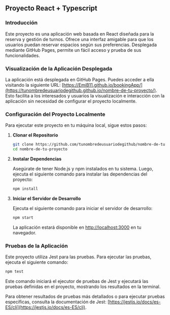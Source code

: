 
## Proyecto React + Typescript

### Introducción

Este proyecto es una aplicación web basada en React diseñada para la reserva y gestión de turnos. Ofrece una interfaz amigable para que los usuarios puedan reservar espacios según sus preferencias. Desplegada mediante GitHub Pages, permite un fácil acceso y prueba de sus funcionalidades.

### Visualización de la Aplicación Desplegada

La aplicación está desplegada en GitHub Pages. Puedes acceder a ella visitando la siguiente URL: [https://EmiB11.github.io/bookingApp/](https://tunombredeusuariodegithub.github.io/nombre-de-tu-proyecto/). Esto facilita a los interesados y usuarios la visualización e interacción con la aplicación sin necesidad de configurar el proyecto localmente.

### Configuración del Proyecto Localmente

Para ejecutar este proyecto en tu máquina local, sigue estos pasos:

1. **Clonar el Repositorio**

    ```bash
    git clone https://github.com/tunombredeusuariodegithub/nombre-de-tu-proyecto.git
    cd nombre-de-tu-proyecto
    ```

2. **Instalar Dependencias**

    Asegúrate de tener Node.js y npm instalados en tu sistema. Luego, ejecuta el siguiente comando para instalar las dependencias del proyecto:

    ```bash
    npm install
    ```

3. **Iniciar el Servidor de Desarrollo**

    Ejecuta el siguiente comando para iniciar el servidor de desarrollo:

    ```bash
    npm start
    ```

    La aplicación estará disponible en [http://localhost:3000](http://localhost:3000) en tu navegador.

### Pruebas de la Aplicación

Este proyecto utiliza Jest para las pruebas. Para ejecutar las pruebas, ejecuta el siguiente comando:

```bash
npm test
```

Este comando iniciará el ejecutor de pruebas de Jest y ejecutará las pruebas definidas en el proyecto, mostrando los resultados en la terminal.

Para obtener resultados de pruebas más detallados o para ejecutar pruebas específicas, consulta la documentación de Jest: [https://jestjs.io/docs/es-ES/cli](https://jestjs.io/docs/es-ES/cli).

